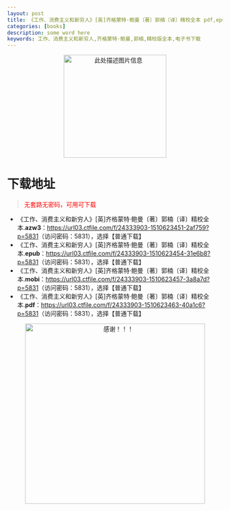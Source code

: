 ```yaml
---
layout: post
title: 《工作、消费主义和新穷人》[英]齐格蒙特·鲍曼〔著〕郭楠〔译〕精校全本 pdf,epub,mobi,azw3 电子书下载
categories: [books]
description: some word here
keywords: 工作、消费主义和新穷人,齐格蒙特·鲍曼,郭楠,精校版全本,电子书下载
---
```


<div align="center"><img src="https://qweree.cn/wp-content/uploads/2025/06/gzxfzyhxqr.jpg" alt="此处描述图片信息" width="240px" height="auto"></div>

# 下载地址

> <p style="color:red" >无套路无密码，可用可下载</p>

- 《工作、消费主义和新穷人》[英]齐格蒙特·鲍曼〔著〕郭楠〔译〕精校全本.**azw3**：<https://url03.ctfile.com/f/24333903-1510623451-2af759?p=5831>（访问密码：5831），选择【普通下载】
- 《工作、消费主义和新穷人》[英]齐格蒙特·鲍曼〔著〕郭楠〔译〕精校全本.**epub**：<https://url03.ctfile.com/f/24333903-1510623454-31e6b8?p=5831>（访问密码：5831），选择【普通下载】
- 《工作、消费主义和新穷人》[英]齐格蒙特·鲍曼〔著〕郭楠〔译〕精校全本.**mobi**：<https://url03.ctfile.com/f/24333903-1510623457-3a8a7d?p=5831>（访问密码：5831），选择【普通下载】
- 《工作、消费主义和新穷人》[英]齐格蒙特·鲍曼〔著〕郭楠〔译〕精校全本.**pdf**：<https://url03.ctfile.com/f/24333903-1510623463-40a1c6?p=5831>（访问密码：5831），选择【普通下载】

<div align="center"><img src="https://pic.imgdb.cn/item/6707df6bd29ded1a8ce37031.gif" alt="感谢！！！" width="420px" height="auto"/></div>
